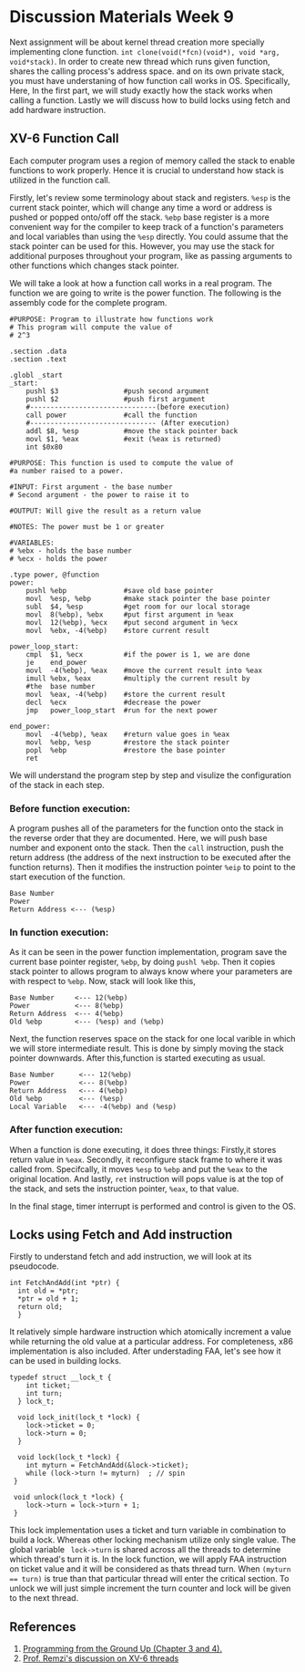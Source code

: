 # Discussion Materials Week 9

Next assignment will be about kernel thread creation more specially implementing clone function. ```int clone(void(*fcn)(void*), void *arg, void*stack)```. In order to create new thread which runs given function, shares the calling process's address space. and on its own private stack, you must have understaning of how function call works in OS. Specifically, Here, In the first part, we will study exactly how the stack works when calling a function. Lastly we will discuss how to build locks using fetch and add hardware instruction. 

## XV-6 Function Call  
Each computer program uses a region of memory called the stack to enable functions to work properly. Hence it is crucial to understand how stack is utilized in the function call. 

Firstly, let's review some terminology about stack and registers. ```%esp``` is the current stack pointer, which will change any time a word or address is pushed or popped onto/off off the stack. ```%ebp``` base register is a more convenient way for the compiler to keep track of a function's parameters and local variables than using the ```%esp``` directly. You could assume that the stack pointer can be used for this. However, you may use the stack for additional purposes throughout your program, like as passing arguments to other functions which changes stack pointer. 

We will take a look at how a function call works in a real program. The function we are going to write is the power function. The following is the assembly code for the complete program.

```
#PURPOSE: Program to illustrate how functions work
# This program will compute the value of
# 2^3 

.section .data
.section .text

.globl _start
_start:
    pushl $3                #push second argument
    pushl $2                #push first argument
    #-------------------------------(before execution)
    call power              #call the function
    #------------------------------- (After execution)
    addl $8, %esp           #move the stack pointer back
    movl $1, %eax           #exit (%eax is returned)
    int $0x80

#PURPOSE: This function is used to compute the value of 
#a number raised to a power.

#INPUT: First argument - the base number
# Second argument - the power to raise it to

#OUTPUT: Will give the result as a return value

#NOTES: The power must be 1 or greater

#VARIABLES:
# %ebx - holds the base number
# %ecx - holds the power    

.type power, @function
power:
    pushl %ebp              #save old base pointer
    movl  %esp, %ebp        #make stack pointer the base pointer
    subl  $4, %esp          #get room for our local storage
    movl  8(%ebp), %ebx     #put first argument in %eax
    movl  12(%ebp), %ecx    #put second argument in %ecx
    movl  %ebx, -4(%ebp)    #store current result

power_loop_start:
    cmpl  $1, %ecx          #if the power is 1, we are done
    je    end_power
    movl  -4(%ebp), %eax    #move the current result into %eax
    imull %ebx, %eax        #multiply the current result by
    #the  base number
    movl  %eax, -4(%ebp)    #store the current result
    decl  %ecx              #decrease the power
    jmp   power_loop_start  #run for the next power

end_power:
    movl  -4(%ebp), %eax    #return value goes in %eax
    movl  %ebp, %esp        #restore the stack pointer
    popl  %ebp              #restore the base pointer
    ret
```


We will understand the program step by step and visulize the configuration of the stack in each step. 

### Before function execution:
A program pushes all of the parameters for the
function onto the stack in the reverse order that they are documented. Here, we will push base number and exponent onto the stack. Then the ```call``` instruction, push the return address (the address of the next instruction to be executed after the function returns). Then it modifies the instruction pointer ```%eip``` to point to the start execution of the function. 


```
Base Number
Power
Return Address <--- (%esp)
```

### In function execution:
As it can be seen in the power function implementation, program  save the current base pointer register, ```%ebp```, by doing ```pushl %ebp```. Then it copies stack pointer to allows program to always know where your parameters are with respect to  ```%ebp```.  Now, stack will look like this, 

```
Base Number     <--- 12(%ebp)
Power           <--- 8(%ebp)
Return Address  <--- 4(%ebp)
Old %ebp        <--- (%esp) and (%ebp)
```

Next, the function reserves space on the stack for one local varible in which we will store intermediate result. This is done by simply moving the stack pointer downwards. After this,function is started executing as usual. 

```
Base Number      <--- 12(%ebp)
Power            <--- 8(%ebp)
Return Address   <--- 4(%ebp)
Old %ebp         <--- (%esp) 
Local Variable   <--- -4(%ebp) and (%esp)
```

### After function execution:
When a function is done executing, it does three things: Firstly,it stores return value in ```%eax```. Secondly, it reconfigure stack frame to where it was called from. Specifcally, it moves ```%esp``` to ```%ebp``` and put the ```%eax``` to the original location. And lastly, ```ret```  instruction will pops value is at the top of the stack, and sets the instruction pointer, ```%eax```, to that value. 

In the final stage, timer interrupt is performed and control is given to the OS.  


## Locks using Fetch and Add instruction


Firstly to understand fetch and add instruction, we will look at its pseudocode.  

```
int FetchAndAdd(int *ptr) {
  int old = *ptr;
  *ptr = old + 1;
  return old;
  }
```

It relatively simple hardware instruction which atomically increment a value while returning the old value at a particular address. For completeness, x86 implementation is also included. After understading FAA, let's see how it can be used in building locks. 

```
typedef struct __lock_t {
    int ticket;
    int turn;
  } lock_t;
 
  void lock_init(lock_t *lock) {
    lock->ticket = 0;
    lock->turn = 0;
  }

  void lock(lock_t *lock) {
    int myturn = FetchAndAdd(&lock->ticket);
    while (lock->turn != myturn)  ; // spin
 }

 void unlock(lock_t *lock) {
    lock->turn = lock->turn + 1;
 }
```

This lock implementation uses a ticket and turn variable in
combination to build a lock. Whereas other locking mechanism utilize only single value. The global variable ``` lock->turn``` is shared across all the threads to determine which thread's turn it is. In the lock function, we will apply FAA instruction on ticket value and it will be considered as thats thread turn.  When ```(myturn == turn)``` is true than that particular thread will enter the critical section. To unlock we will just simple increment the turn counter and lock will be given to the next thread. 

## References

1. [Programming from the Ground Up (Chapter 3 and 4).](https://download-mirror.savannah.gnu.org/releases/pgubook/ProgrammingGroundUp-1-0-booksize.pdf)
2. [Prof. Remzi's discussion on XV-6 threads](https://www.youtube.com/watch?v=G9nW9UbkT7sab_channel=RemziArpaci-Dusseau)






















